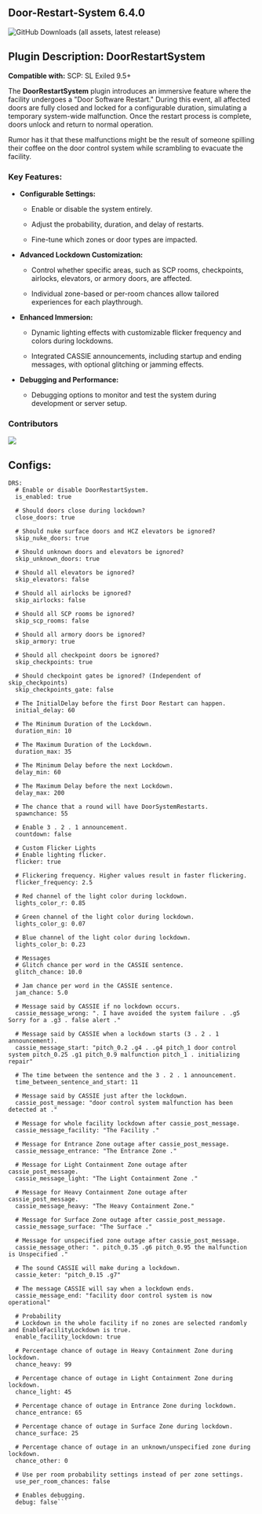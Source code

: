 ## Door-Restart-System 6.4.0
![GitHub Downloads (all assets, latest release)](https://img.shields.io/github/downloads/iomatix/-SCPSL-DoorRestartSystem/latest/total?sort=date&style=for-the-badge)

## Plugin Description: DoorRestartSystem

**Compatible with:** SCP: SL Exiled 9.5+

The **DoorRestartSystem** plugin introduces an immersive feature where the facility undergoes a "Door Software Restart." During this event, all affected doors are fully closed and locked for a configurable duration, simulating a temporary system-wide malfunction. Once the restart process is complete, doors unlock and return to normal operation.

Rumor has it that these malfunctions might be the result of someone spilling their coffee on the door control system while scrambling to evacuate the facility.

### Key Features:

-   **Configurable Settings:**
    
    -   Enable or disable the system entirely.
        
    -   Adjust the probability, duration, and delay of restarts.
        
    -   Fine-tune which zones or door types are impacted.
        
-   **Advanced Lockdown Customization:**
    
    -   Control whether specific areas, such as SCP rooms, checkpoints, airlocks, elevators, or armory doors, are affected.
        
    -   Individual zone-based or per-room chances allow tailored experiences for each playthrough.
        
-   **Enhanced Immersion:**
    
    -   Dynamic lighting effects with customizable flicker frequency and colors during lockdowns.
        
    -   Integrated CASSIE announcements, including startup and ending messages, with optional glitching or jamming effects.
        
-   **Debugging and Performance:**
    
    -   Debugging options to monitor and test the system during development or server setup.

### Contributors

<a href="https://github.com/iomatix/-SCPSL-DoorRestartSystem/graphs/contributors">
  <img src="https://contrib.rocks/image?repo=iomatix/-SCPSL-DoorRestartSystem" />
</a>

## Configs:
```
DRS:
  # Enable or disable DoorRestartSystem.
  is_enabled: true

  # Should doors close during lockdown?
  close_doors: true

  # Should nuke surface doors and HCZ elevators be ignored?
  skip_nuke_doors: true

  # Should unknown doors and elevators be ignored?
  skip_unknown_doors: true

  # Should all elevators be ignored?
  skip_elevators: false

  # Should all airlocks be ignored?
  skip_airlocks: false

  # Should all SCP rooms be ignored?
  skip_scp_rooms: false

  # Should all armory doors be ignored?
  skip_armory: true

  # Should all checkpoint doors be ignored?
  skip_checkpoints: true

  # Should checkpoint gates be ignored? (Independent of skip_checkpoints)
  skip_checkpoints_gate: false

  # The InitialDelay before the first Door Restart can happen.
  initial_delay: 60

  # The Minimum Duration of the Lockdown.
  duration_min: 10

  # The Maximum Duration of the Lockdown.
  duration_max: 35

  # The Minimum Delay before the next Lockdown.
  delay_min: 60

  # The Maximum Delay before the next Lockdown.
  delay_max: 200

  # The chance that a round will have DoorSystemRestarts.
  spawnchance: 55

  # Enable 3 . 2 . 1 announcement.
  countdown: false

  # Custom Flicker Lights
  # Enable lighting flicker.
  flicker: true

  # Flickering frequency. Higher values result in faster flickering.
  flicker_frequency: 2.5

  # Red channel of the light color during lockdown.
  lights_color_r: 0.85

  # Green channel of the light color during lockdown.
  lights_color_g: 0.07

  # Blue channel of the light color during lockdown.
  lights_color_b: 0.23

  # Messages
  # Glitch chance per word in the CASSIE sentence.
  glitch_chance: 10.0

  # Jam chance per word in the CASSIE sentence.
  jam_chance: 5.0

  # Message said by CASSIE if no lockdown occurs.
  cassie_message_wrong: ". I have avoided the system failure . .g5 Sorry for a .g3 . false alert ."

  # Message said by CASSIE when a lockdown starts (3 . 2 . 1 announcement).
  cassie_message_start: "pitch_0.2 .g4 . .g4 pitch_1 door control system pitch_0.25 .g1 pitch_0.9 malfunction pitch_1 . initializing repair"

  # The time between the sentence and the 3 . 2 . 1 announcement.
  time_between_sentence_and_start: 11

  # Message said by CASSIE just after the lockdown.
  cassie_post_message: "door control system malfunction has been detected at ."

  # Message for whole facility lockdown after cassie_post_message.
  cassie_message_facility: "The Facility ."

  # Message for Entrance Zone outage after cassie_post_message.
  cassie_message_entrance: "The Entrance Zone ."

  # Message for Light Containment Zone outage after cassie_post_message.
  cassie_message_light: "The Light Containment Zone ."

  # Message for Heavy Containment Zone outage after cassie_post_message.
  cassie_message_heavy: "The Heavy Containment Zone."

  # Message for Surface Zone outage after cassie_post_message.
  cassie_message_surface: "The Surface ."

  # Message for unspecified zone outage after cassie_post_message.
  cassie_message_other: ". pitch_0.35 .g6 pitch_0.95 the malfunction is Unspecified ."

  # The sound CASSIE will make during a lockdown.
  cassie_keter: "pitch_0.15 .g7"

  # The message CASSIE will say when a lockdown ends.
  cassie_message_end: "facility door control system is now operational"

  # Probability
  # Lockdown in the whole facility if no zones are selected randomly and EnableFacilityLockdown is true.
  enable_facility_lockdown: true

  # Percentage chance of outage in Heavy Containment Zone during lockdown.
  chance_heavy: 99

  # Percentage chance of outage in Light Containment Zone during lockdown.
  chance_light: 45

  # Percentage chance of outage in Entrance Zone during lockdown.
  chance_entrance: 65

  # Percentage chance of outage in Surface Zone during lockdown.
  chance_surface: 25

  # Percentage chance of outage in an unknown/unspecified zone during lockdown.
  chance_other: 0

  # Use per room probability settings instead of per zone settings.
  use_per_room_chances: false

  # Enables debugging.
  debug: false```

